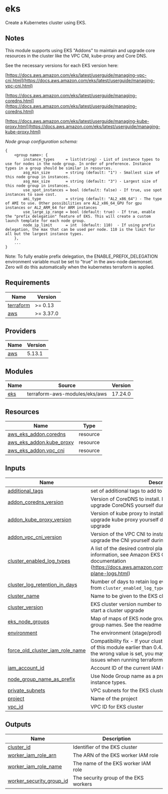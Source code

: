 # eks

Create a Kubernetes cluster using EKS.

## Notes

This module supports using EKS "Addons" to maintain and upgrade core resources in the cluster like the VPC CNI, kube-proxy and Core DNS.

See the necessary versions for each EKS version here:

[https://docs.aws.amazon.com/eks/latest/userguide/managing-vpc-cni.html](https://docs.aws.amazon.com/eks/latest/userguide/managing-vpc-cni.html)

[https://docs.aws.amazon.com/eks/latest/userguide/managing-coredns.html](https://docs.aws.amazon.com/eks/latest/userguide/managing-coredns.html)

[https://docs.aws.amazon.com/eks/latest/userguide/managing-kube-proxy.html](https://docs.aws.amazon.com/eks/latest/userguide/managing-kube-proxy.html)

*Node group configuration schema:*
```
{
    <group name>: {
        instance_types     = list(string) - List of instance types to use for nodes in the node group. In order of preference. Instance types in a group should be similar in resources.
        asg_min_size       = string (default: "1") - Smallest size of this node group in instances.
        asg_max_size       = string (default: "3") - Largest size of this node group in instances.
        use_spot_instances = bool (default: false) - If true, use spot instances to save cost.
        ami_type           = string (default: "AL2_x86_64") - The type of AMI to use. Other possibilities are AL2_x86_64_GPU for gpu instances or AL2_ARM_64 for ARM instances
        use_large_ip_range = bool (default: true) - If true, enable the "prefix delegation" feature of EKS. This will create a custom launch template for each node group.
        node_ip_limit      = int  (default: 110)  - If using prefix delegation, the max that can be used per node. 110 is the limit for all but the largest instance types.
    },
    ...
}
```
Note: To fully enable prefix delegation, the ENABLE_PREFIX_DELEGATION environment variable must be set to "true" in the aws-node daemonset. Zero will do this automatically when the kubernetes terraform is applied.

<!-- BEGINNING OF PRE-COMMIT-TERRAFORM DOCS HOOK -->
## Requirements

| Name | Version |
|------|---------|
| <a name="requirement_terraform"></a> [terraform](#requirement\_terraform) | >= 0.13 |
| <a name="requirement_aws"></a> [aws](#requirement\_aws) | >= 3.37.0 |

## Providers

| Name | Version |
|------|---------|
| <a name="provider_aws"></a> [aws](#provider\_aws) | 5.13.1 |

## Modules

| Name | Source | Version |
|------|--------|---------|
| <a name="module_eks"></a> [eks](#module\_eks) | terraform-aws-modules/eks/aws | 17.24.0 |

## Resources

| Name | Type |
|------|------|
| [aws_eks_addon.coredns](https://registry.terraform.io/providers/hashicorp/aws/latest/docs/resources/eks_addon) | resource |
| [aws_eks_addon.kube_proxy](https://registry.terraform.io/providers/hashicorp/aws/latest/docs/resources/eks_addon) | resource |
| [aws_eks_addon.vpc_cni](https://registry.terraform.io/providers/hashicorp/aws/latest/docs/resources/eks_addon) | resource |

## Inputs

| Name | Description | Type | Default | Required |
|------|-------------|------|---------|:--------:|
| <a name="input_additional_tags"></a> [additional\_tags](#input\_additional\_tags) | set of additional tags to add to resources created | `set(string)` | `{}` | no |
| <a name="input_addon_coredns_version"></a> [addon\_coredns\_version](#input\_addon\_coredns\_version) | Version of CoreDNS to install. If empty you will need to upgrade CoreDNS yourself during a cluster version upgrade | `string` | `""` | no |
| <a name="input_addon_kube_proxy_version"></a> [addon\_kube\_proxy\_version](#input\_addon\_kube\_proxy\_version) | Version of kube proxy to install. If empty you will need to upgrade kube proxy yourself during a cluster version upgrade | `string` | `""` | no |
| <a name="input_addon_vpc_cni_version"></a> [addon\_vpc\_cni\_version](#input\_addon\_vpc\_cni\_version) | Version of the VPC CNI to install. If empty you will need to upgrade the CNI yourself during a cluster version upgrade | `string` | `""` | no |
| <a name="input_cluster_enabled_log_types"></a> [cluster\_enabled\_log\_types](#input\_cluster\_enabled\_log\_types) | A list of the desired control plane logging to enable. For more information, see Amazon EKS Control Plane Logging documentation (https://docs.aws.amazon.com/eks/latest/userguide/control-plane-logs.html) | `list(string)` | `[]` | no |
| <a name="input_cluster_log_retention_in_days"></a> [cluster\_log\_retention\_in\_days](#input\_cluster\_log\_retention\_in\_days) | Number of days to retain log events on CloudWatch logs from `cluster_enabled_log_types` | `number` | `90` | no |
| <a name="input_cluster_name"></a> [cluster\_name](#input\_cluster\_name) | Name to be given to the EKS cluster | `any` | n/a | yes |
| <a name="input_cluster_version"></a> [cluster\_version](#input\_cluster\_version) | EKS cluster version number to use. Incrementing this will start a cluster upgrade | `any` | n/a | yes |
| <a name="input_eks_node_groups"></a> [eks\_node\_groups](#input\_eks\_node\_groups) | Map of maps of EKS node group config where keys are node group names. See the readme for details. | `any` | n/a | yes |
| <a name="input_environment"></a> [environment](#input\_environment) | The environment (stage/prod) | `any` | n/a | yes |
| <a name="input_force_old_cluster_iam_role_name"></a> [force\_old\_cluster\_iam\_role\_name](#input\_force\_old\_cluster\_iam\_role\_name) | Compatibility fix - If your cluster was created using a version of this module earlier than 0.4.3, this should be set to true. If the wrong value is set, you may see kubernetes connection issues when running terraform | `bool` | `false` | no |
| <a name="input_iam_account_id"></a> [iam\_account\_id](#input\_iam\_account\_id) | Account ID of the current IAM user | `any` | n/a | yes |
| <a name="input_node_group_name_as_prefix"></a> [node\_group\_name\_as\_prefix](#input\_node\_group\_name\_as\_prefix) | Use Node Group name as a prefix ? This allow to change instance types. | `bool` | `false` | no |
| <a name="input_private_subnets"></a> [private\_subnets](#input\_private\_subnets) | VPC subnets for the EKS cluster | `list(string)` | n/a | yes |
| <a name="input_project"></a> [project](#input\_project) | Name of the project | `any` | n/a | yes |
| <a name="input_vpc_id"></a> [vpc\_id](#input\_vpc\_id) | VPC ID for EKS cluster | `any` | n/a | yes |

## Outputs

| Name | Description |
|------|-------------|
| <a name="output_cluster_id"></a> [cluster\_id](#output\_cluster\_id) | Identifier of the EKS cluster |
| <a name="output_worker_iam_role_arn"></a> [worker\_iam\_role\_arn](#output\_worker\_iam\_role\_arn) | The ARN of the EKS worker IAM role |
| <a name="output_worker_iam_role_name"></a> [worker\_iam\_role\_name](#output\_worker\_iam\_role\_name) | The name of the EKS worker IAM role |
| <a name="output_worker_security_group_id"></a> [worker\_security\_group\_id](#output\_worker\_security\_group\_id) | The security group of the EKS workers |

<!-- END OF PRE-COMMIT-TERRAFORM DOCS HOOK -->
